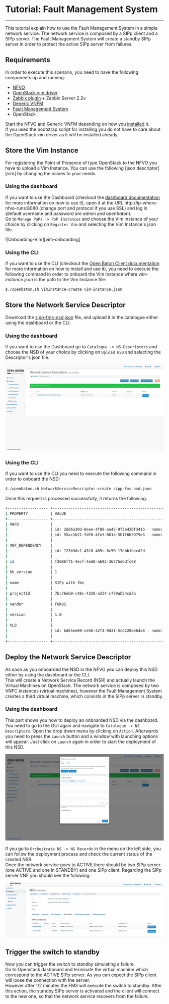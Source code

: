 # Tutorial: Fault Management System
-----------------------------------------  

This tutorial explain how to use the Fault Management System in a simple network service. The network service is composed by a SIPp client and a SIPp server. 
The Fault Management System will create a standby SIPp server in order to protect the active SIPp server from failures.

## Requirements

In order to execute this scenario, you need to have the following components up and running:

 * [NFVO][nfvo-github]
 * [OpenStack vim driver][openstack-plugin]
 * [Zabbix plugin][zabbix-plugin] + Zabbix Server 2.2v
 * [Generic VNFM][generic-vnfm]
 * [Fault Management System][fms]
 * OpenStack

Start the NFVO and Generic VNFM depending on how you [installed][installation] it.  
If you used the bootstrap script for installing you do not have to care about the OpenStack vim driver as it will be installed already. 

## Store the Vim Instance

For registering the Point of Presence of type OpenStack to the NFVO you have to upload a Vim Instance. You can use the following [json descriptor][vim] by changing the values to your needs. 

### Using the dashboard

If you want to use the Dashboard (checkout the [dashboard documentation][dashboard] for more information on how to use it), open it at the URL http://ip-where-nfvo-runs:8080 (change port and protocol if you use SSL) and log in (default username and password are *admin* and *openbaton*).  
Go to `Manage PoPs -> PoP Instances` and choose the Vim Instance of your choice by clicking on `Register Vim` and selecting the Vim Instance's json file.

![Onboarding-Vim][vim-onboarding]

### Using the CLI

If you want to use the CLI (checkout the [Open Baton Client documentation][cli] for more information on how to install and use it), you need to execute the following command in order to onboard the Vim Instance where *vim-instance.json* is the path to the Vim Instance file:

```bash
$./openbaton.sh VimInstance-create vim-instance.json
```

## Store the Network Service Descriptor

Download the [sipp-fms-nsd.json][sipp-fms-nsd] file, and upload it in the catalogue either using the dashboard or the CLI.  

### Using the dashboard

If you want to use the Dashboard go to `Catalogue -> NS Descriptors` and choose the NSD of your choice by clicking on `Upload NSD` and selecting the Descriptor's json file.

![Onboarding-NSD][nsd-onboarding]

### Using the CLI

If you want to use the CLI you need to execute the following command in order to onboard the NSD:

```bash
$./openbaton.sh NetworkServiceDescriptor-create sipp-fms-nsd.json
```

Once this request is processed successfully, it returns the following:

```bash
+------------------ +------------------------------------------------------------------ + 
| PROPERTY          | VALUE                                                             | 
+------------------ +------------------------------------------------------------------ + 
| VNFD              |                                                                   | 
|                   | id: 2dd6a30d-0eee-4f88-aa45-9f3a420f341b - name:  sipp-server     | 
|                   | id: 55ac1b21-fdf0-4fe3-861e-5b1f6b5079e3 - name:  sipp-client     | 
|                   |                                                                   | 
| VNF_DEPENDENCY    |                                                                   | 
|                   | id: 123b3dc1-4310-405c-8c50-17dbb1becd2d                          | 
|                   |                                                                   | 
| id                | f2086f71-4ecf-4ed8-a692-36775ebdfc68                              | 
|                   |                                                                   | 
| hb_version        | 1                                                                 | 
|                   |                                                                   | 
| name              | SIPp with fms                                            | 
|                   |                                                                   | 
| projectId         | 7bc76eb0-c48c-4328-a234-c779ab54cd2a                              | 
|                   |                                                                   | 
| vendor            | FOKUS                                                             | 
|                   |                                                                   | 
| version           | 1.0                                                               | 
|                   |                                                                   | 
| VLD               |                                                                   | 
|                   | id: bd65ee00-ce56-42f4-9d31-5cd220ee64a6 - name:  private         | 
|                   |                                                                   | 
+------------------ +------------------------------------------------------------------ + 
```

## Deploy the Network Service Descriptor
As soon as you onboarded the NSD in the NFVO you can deploy this NSD either by using the dashboard or the CLI.  
This will create a Network Service Record (NSR) and actually launch the Virtual Machines on OpenStack. The network service is composed by two VNFC instances (virtual machines), however the Fault Management System creates a third virtual machine, which consists in the SIPp server in standby.

### Using the dashboard

This part shows you how to deploy an onboarded NSD via the dashboard. You need to go to the GUI again and navigate to `Catalogue -> NS Descriptors`. Open the drop down menu by clicking on `Action`. Afterwards you need to press the `Launch` button and a window with launching options will appear. Just click on `Launch` again in order to start the deployment of this NSD.

![nsr-deploy][nsr-deploy]

If you go to `Orchestrate NS -> NS Records` in the menu on the left side, you can follow the deployment process and check the current status of the created NSR.  
Once the network service goes to ACTIVE there should be two SIPp server (one ACTIVE and one in STANDBY) and one SIPp client.
Regarding the SIPp server VNF you should see the following:

![vnfc-active-standby][vnfc-active-standby]

## Trigger the switch to standby

Now you can trigger the switch to standby simulating a failure.  
Go to Openstack dashboard and terminate the virtual machine which correspond to the ACTIVE SIPp server. As you can expect the SIPp client will loose the connection with the server.  
However after 1/2 minutes the FMS will execute the switch to standby. After this action, the standby SIPp server is activated and the client will connect to the new one, so that the network service recovers from the failure.

<!---
References
-->

[nfvo-github]:https://github.com/openbaton/NFVO
[openstack-plugin]:https://github.com/openbaton/openstack-plugin
[zabbix-plugin]:https://github.com/openbaton/zabbix-plugin
[generic-vnfm]:https://github.com/openbaton/generic-vnfm
[installation]:nfvo-installation
[fms]:https://github.com/openbaton/fm-system
[dashboard]: nfvo-how-to-use-gui
[cli]: nfvo-how-to-use-cli
[sipp-fms-nsd]:descriptors/tutorial-sipp-fms/sipp-fms-nsd.json
[nsd-onboarding]: images/tutorials/tutorial-iperf-NSR/nsd-onboarding.png
[nsr-deploy]: images/tutorials/tutorial-iperf-NSR/nsr-deploy.png
[vnfc-active-standby]:images/tutorials/tutorial-sipp-fms/vnfc-active-standby.png